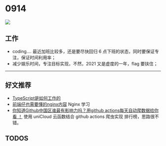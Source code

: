 
# 0914

![](http://h2.ioliu.cn/bing/NewtonPumpkins_ZH-CN2560195971_1920x1080.jpg)

## 工作

- coding.... 最近加班比较多，还是要尽快回归 6 点下班的状态，同时要保证专注，保证时间利用率；
- 减少娱乐时间，专注目标实现，不然，2021 又是虚度的一年，flag 要扶住；


---

## 好文推荐

- [TypeScript是如何工作的](https://mp.weixin.qq.com/s/XF8tWJlwZC04WTdmltmXNQ)
- [前端仔也需要懂的nginx内容](https://juejin.cn/post/7007346707767754765) Nginx 学习
- [你知道Github中国区谁最有影响力吗？用github actions每天自动爬数据给你看 ！](https://juejin.cn/post/7007098437673943076) 使用 uniCloud  云函数结合 github actions 爬虫实现 排行榜，思路很不错。


## TODOS